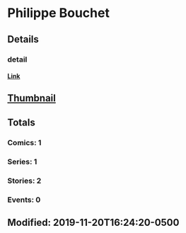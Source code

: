 # Philippe  Bouchet 
## Details
### detail
#### [Link](http://marvel.com/comics/creators/13948/philippe_bouchet?utm_campaign=apiRef&utm_source=225578a89fc76f3d20fbffda5d17a88d)
## [Thumbnail](http://i.annihil.us/u/prod/marvel/i/mg/b/40/image_not_available.jpg)
## Totals
### Comics: 1
### Series: 1
### Stories: 2
### Events: 0
## Modified: 2019-11-20T16:24:20-0500